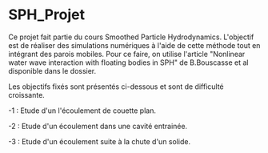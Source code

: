 # SPH_Projet

Ce projet fait partie du cours Smoothed Particle Hydrodynamics. L'objectif est de réaliser des simulations numériques à l'aide de cette méthode tout en intégrant des parois mobiles. Pour ce faire, on utilise l'article "Nonlinear water wave interaction with floating bodies in SPH" de B.Bouscasse et al disponible dans le dossier.

Les objectifs fixés sont présentés ci-dessous et sont de difficulté croissante. 

-1 : Etude d'un l'écoulement de couette plan.

-2 : Etude d'un écoulement dans une cavité entrainée.

-3 : Etude d'un écoulement suite à la chute d'un solide.